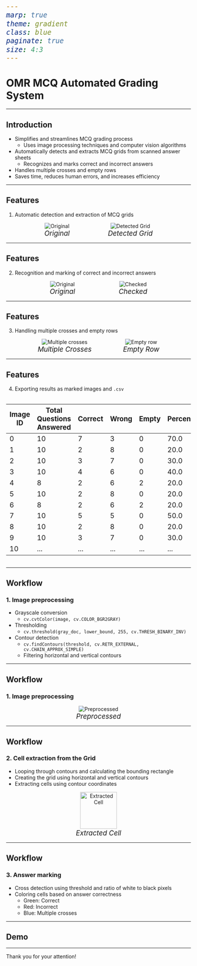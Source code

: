 ```yaml
---
marp: true
theme: gradient
class: blue
paginate: true
size: 4:3
---
```


<style>
    img {
        max-width: 200px;
    }
    .side-by-side {
        display: flex;
        justify-content: space-evenly;
        align-items: center;
        text-align: center;
    }
    table{
        font-size: 14pt;
    }
    span{
        font-style: italic;
        font-size: 14pt;
    }
</style>

# OMR MCQ Automated Grading System

---

## Introduction

- Simplifies and streamlines MCQ grading process
    - Uses image processing techniques and computer vision algorithms
- Automatically detects and extracts MCQ grids from scanned answer sheets
    - Recognizes and marks correct and incorrect answers
- Handles multiple crosses and empty rows
- Saves time, reduces human errors, and increases efficiency

---
## Features
1. Automatic detection and extraction of MCQ grids

<div class="side-by-side">
  <div>
    <img src="images/test_0.png" alt="Original">
    <br>
    <span>Original</span>
  </div>
  <div>
    <img src="images/detecttable.png" alt="Detected Grid">
    <br>
    <span>Detected Grid</span>
  </div>
</div>

---
## Features
2. Recognition and marking of correct and incorrect answers

<div class="side-by-side">
  <div>
    <img src="images/test_0.png" alt="Original">
    <br>
    <span>Original</span>
  </div>
  <div>
    <img src="images/checked_0.png" alt="Checked">
    <br>
    <span>Checked</span>
  </div>
</div>

---
## Features
3. Handling multiple crosses and empty rows

<div class="side-by-side">
  <div>
    <img src="images/checked_10.png" alt="Multiple crosses">
    <br>
    <span>Multiple Crosses</span>
  </div>
  <div>
    <img src="images/checked_16.png" alt="Empty row">
    <br>
    <span>Empty Row</span>
  </div>
</div>


---
## Features
4. Exporting results as marked images and `.csv`

<div class="side-by-side">

| Image ID | Total Questions Answered | Correct | Wrong | Empty | Percentage |
| -------- | ------------------------ | ------- | ----- | ----- | ---------- |
| 0        | 10                       | 7       | 3     | 0     | 70.0       |
| 1        | 10                       | 2       | 8     | 0     | 20.0       |
| 2        | 10                       | 3       | 7     | 0     | 30.0       |
| 3        | 10                       | 4       | 6     | 0     | 40.0       |
| 4        | 8                        | 2       | 6     | 2     | 20.0       |
| 5        | 10                       | 2       | 8     | 0     | 20.0       |
| 6        | 8                        | 2       | 6     | 2     | 20.0       |
| 7        | 10                       | 5       | 5     | 0     | 50.0       |
| 8        | 10                       | 2       | 8     | 0     | 20.0       |
| 9        | 10                       | 3       | 7     | 0     | 30.0       |
| 10       | ...                      | ...     | ...   | ...   | ...        |

</div>

---
## Workflow
### 1. Image preprocessing

- Grayscale conversion
    - `cv.cvtColor(image, cv.COLOR_BGR2GRAY)`
- Thresholding
    - `cv.threshold(gray_doc, lower_bound, 255, cv.THRESH_BINARY_INV)`
- Contour detection
    - `cv.findContours(threshold, cv.RETR_EXTERNAL, cv.CHAIN_APPROX_SIMPLE)`
    - Filtering horizontal and vertical contours

---
## Workflow
### 1. Image preprocessing
<div class="side-by-side">
    <div>
        <img src="images/edges.png" alt="Preprocessed">
        <br>
        <span>Preprocessed</span>
    </div>
</div>

---
## Workflow
### 2. Cell extraction from the Grid

- Looping through contours and calculating the bounding rectangle
- Creating the grid using horizontal and vertical contours
- Extracting cells using contour coordinates

<div class="side-by-side">
    <div>
        <img src="images/roi.png" alt="Extracted Cell" width="100">
        <br>
        <span>Extracted Cell</span>
    </div>
</div>

---
## Workflow
### 3. Answer marking
- Cross detection using threshold and ratio of white to black pixels
- Coloring cells based on answer correctness
  - Green: Correct
  - Red: Incorrect
  - Blue: Multiple crosses

---

## Demo

---

Thank you for your attention!

